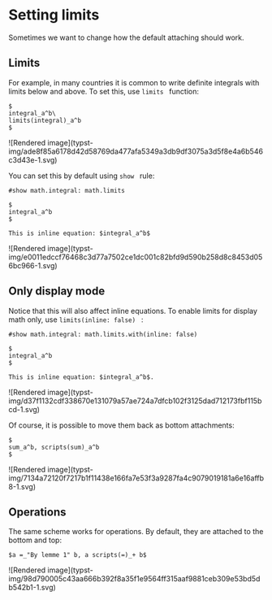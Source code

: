 #  Setting limits

Sometimes we want to change how the default attaching should work.

##  Limits

For example, in many countries it is common to write definite integrals with
limits below and above. To set this, use ` limits  ` function:

    
    
    $
    integral_a^b\
    limits(integral)_a^b
    $

![Rendered image](typst-
img/ade8f85a6178d42d58769da477afa5349a3db9df3075a3d5f8e4a6b546c3d43e-1.svg)

You can set this by default using ` show  ` rule:

    
    
    #show math.integral: math.limits
    
    $
    integral_a^b
    $
    
    This is inline equation: $integral_a^b$

![Rendered image](typst-
img/e0011edccf76468c3d77a7502ce1dc001c82bfd9d590b258d8c8453d056bc966-1.svg)

##  Only display mode

Notice that this will also affect inline equations. To enable limits for
display math only, use ` limits(inline: false)  ` :

    
    
    #show math.integral: math.limits.with(inline: false)
    
    $
    integral_a^b
    $
    
    This is inline equation: $integral_a^b$.

![Rendered image](typst-
img/d37f1132cdf338670e131079a57ae724a7dfcb102f3125dad712173fbf115bcd-1.svg)

Of course, it is possible to move them back as bottom attachments:

    
    
    $
    sum_a^b, scripts(sum)_a^b
    $

![Rendered image](typst-
img/7134a72120f7217b1f11438e166fa7e53f3a9287fa4c9079019181a6e16affb8-1.svg)

##  Operations

The same scheme works for operations. By default, they are attached to the
bottom and top:

    
    
    $a =_"By lemme 1" b, a scripts(=)_+ b$

![Rendered image](typst-
img/98d790005c43aa666b392f8a35f1e9564ff315aaf9881ceb309e53bd5db542b1-1.svg)

